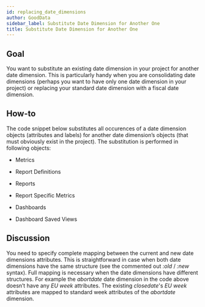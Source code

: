 ```yaml
---
id: replacing_date_dimensions
author: GoodData
sidebar_label: Substitute Date Dimension for Another One
title: Substitute Date Dimension for Another One
---
```


Goal
-------

You want to substitute an existing date dimension in your project for
another date dimension. This is particularly handy when you are
consolidating date dimensions (perhaps you want to have only one date
dimension in your project) or replacing your standard date dimension
with a fiscal date dimension.

How-to
--------

The code snippet below substitutes all occurences of a date dimension
objects (attributes and labels) for another date dimension’s objects
(that must obviously exist in the project). The substitution is
performed in following objects:

-   Metrics

-   Report Definitions

-   Reports

-   Report Specific Metrics

-   Dashboards

-   Dashboard Saved Views



Discussion
----------

You need to specify complete mapping between the current and new date
dimensions attributes. This is straightforward in case when both date
dimensions have the same structure (see the commented out *:old* /
*:new* syntax). Full mapping is necessary when the date dimensions have
different structures. For example the *abortdate* date dimension in the
code above doesn’t have any *EU week* attributes. The existing
*closedate*'s *EU week* attributes are mapped to standard week
attributes of the *abortdate* dimension.

